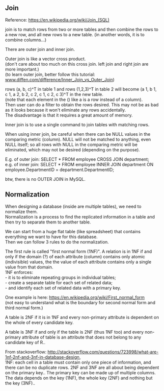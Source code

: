 Join
---------------------

Reference: https://en.wikipedia.org/wiki/Join_(SQL)

join is to match rows from two or more tables and then combine the rows
to a new row, and all new rows to a new table.
(in another words, it is to combine columns...) 

There are outer join and inner join.

Outer join is like a vector cross product.  
(don't care about too much on this cross join. left join and right join are more important.)  
(to learn outer join, better follow this tutorial: www.diffen.com/difference/Inner_Join_vs_Outer_Join)  

rows (a, b, c)^T in table 1 and rows (1,2,3)^T in table 2 will become
(a 1, b 1, c 1, a 2, b 2, c 2, c 1, c 2, c 3)^T in the new table.  
(note that each element in the () like a is a row instead of a column).  
Then user can do a filter to obtain the rows desired.
This may not be as bad as it looks because it won't eliminate any rows accidentally.  
The disadvantage is that it requires a great amount of memory.

Inner join is to use a single command to join tables with matching rows.

When using inner join, be careful when there can be NULL values in the comparing metric (column).
NULL will not be matched to anything, even NULL itself;
so all rows with NULL in the comparing metric will be eliminated,
which may not be desired (depending on the purpose).

E.g. of outer join: SELECT * FROM employee CROSS JOIN department;  
e.g. of inner join: SELECT * FROM employee INNER JOIN department ON employee.DepartmentID = department.DepartmentID;

btw, there is no OUTER JOIN in MySQL.


Normalization
---------------------

When designing a database (inside are multiple tables), we need to normalize them.  
Normalization is a process to find the replicated information in a table and then try to separate them to another table.

We can start from a huge flat table (like spreadsheet) that contains everything we want to have for this database.  
Then we can follow 3 rules to do the normalization.

The first rule is called "first normal form (1NF)".
A relation is in 1NF if and only if the domain (?) of each attribute (column) contains only atomic (indivisible) values,
the the value of each attribute contains only a single value from that domain.  
1NF enforces:  
	- it is to eliminate repeating groups in individual tables;  
	- create a separate table for each set of related data;  
	- and identify each set of related data with a primary key.

One example is here: https://en.wikipedia.org/wiki/First_normal_form  
(not easy to understand what is the boundary for second normal form and third normal form.)

A table is 2NF if it is in 1NF and every non-primary attribute is dependent on the whole of every candidate key.

A table is 3NF if and only if the table is 2NF (thus 1NF too) and 
every non-primary attribute of table is an attribute that does not belong to any candidate key of R..

From stackoverflow: http://stackoverflow.com/questions/723998/what-are-1nf-2nf-and-3nf-in-database-design,  
1NF: each cell in a table must contain only one piece of information, and there can be no duplicate rows.
2NF and 3NF are all about being dependent on the primary key.. 
The primary key can be made up of multiple columns.  
The data depends on the key (1NF), the whole key (2NF) and nothing but the key (3NF)..
